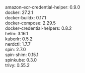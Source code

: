 amazon-ecr-credential-helper: 0.9.0 <br/>
docker: 27.2.1 <br/>
docker-buildx: 0.17.1 <br/>
docker-compose: 2.29.5 <br/>
docker-credential-helpers: 0.8.2 <br/>
helm: 3.16.1 <br/>
kuberlr: 0.5.2 <br/>
nerdctl: 1.7.7 <br/>
spin: 2.7.0 <br/>
spin-shim: 0.15.1 <br/>
spinkube: 0.3.0 <br/>
trivy: 0.55.2 <br/>

